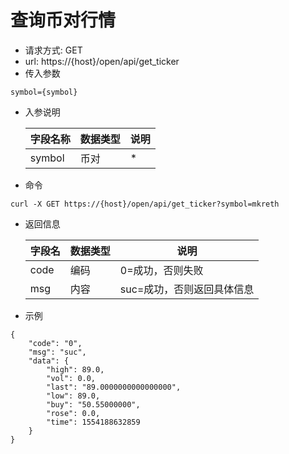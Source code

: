# 查询币对行情
- 请求方式: GET
- url: https://{host}/open/api/get_ticker
- 传入参数 
```
symbol={symbol}
```
- 入参说明

  | 字段名称 | 数据类型 | 说明 |
  | --- | --- | --- |
  | symbol | 币对 | * |


- 命令
```
curl -X GET https://{host}/open/api/get_ticker?symbol=mkreth
```

- 返回信息

    | 字段名 | 数据类型 | 说明 |
    | --- | --- | --- |
    | code | 编码 | 0=成功，否则失败 |
    | msg | 内容 | suc=成功，否则返回具体信息 |
    
- 示例
```
{
	"code": "0",
	"msg": "suc",
	"data": {
		"high": 89.0,
		"vol": 0.0,
		"last": "89.0000000000000000",
		"low": 89.0,
		"buy": "50.55000000",
		"rose": 0.0,
		"time": 1554188632859
	}
}
```
